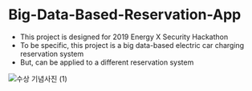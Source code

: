 # Big-Data-Based-Reservation-App

- This project is designed for 2019 Energy X Security Hackathon
- To be specific, this project is a big data-based electric car charging reservation system
- But, can be applied to a different reservation system

![수상 기념사진 (1)](https://user-images.githubusercontent.com/53115254/93074965-16821900-f6c0-11ea-9545-0517a5e96af4.jpg)



